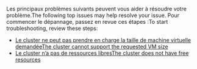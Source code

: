 <span data-ttu-id="e1059-101">Les principaux problèmes suivants peuvent vous aider à résoudre votre problème.</span><span class="sxs-lookup"><span data-stu-id="e1059-101">The following top issues may help resolve your issue.</span></span> <span data-ttu-id="e1059-102">Pour commencer le dépannage, passez en revue ces étapes :</span><span class="sxs-lookup"><span data-stu-id="e1059-102">To start troubleshooting, review these steps:</span></span>

- [<span data-ttu-id="e1059-103">Le cluster ne peut pas prendre en charge la taille de machine virtuelle demandée</span><span class="sxs-lookup"><span data-stu-id="e1059-103">The cluster cannot support the requested VM size</span></span>](../articles/virtual-machines/windows/troubleshoot-deploy-vm.md#the-cluster-cannot-support-the-requested-vm-size)
- [<span data-ttu-id="e1059-104">Le cluster n’a pas de ressources libres</span><span class="sxs-lookup"><span data-stu-id="e1059-104">The cluster does not have free resources</span></span>](../articles/virtual-machines/windows/troubleshoot-deploy-vm.md#the-cluster-does-not-have-free-resources)